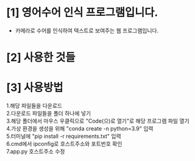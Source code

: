 # [1] 영어수어 인식 프로그램입니다.

- 카메라로 수어를 인식하여 텍스트로 보여주는 웹 프로그램입니다.

# [2] 사용한 것들






# [3] 사용방법
1.해당 파일들을 다운로드  
2.다운로드 파일들을 폴더 하나에 넣기  
3.해당 폴더에서 마우스 우클릭으로 "Code(으)로 열기"로 해당 프로그램 파일 열기  
4.가상 환경을 생성을 위해 "conda create -n python=3.9" 입력  
5.터미널에 "pip install -r requirements.txt" 입력  
6.cmd에서 ipconfig로 호스트주소와 포트번호 확인  
7.app.py 호스트주소 수정  

